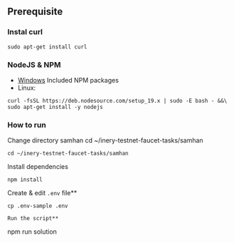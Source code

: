 ## Prerequisite

### Instal curl
```
sudo apt-get install curl
```

### NodeJS & NPM
- [Windows](https://nodejs.org/en/download/) Included NPM packages
- Linux:
```
curl -fsSL https://deb.nodesource.com/setup_19.x | sudo -E bash - &&\
sudo apt-get install -y nodejs
```

### How to run

Change directory samhan
cd ~/inery-testnet-faucet-tasks/samhan

```shell
cd ~/inery-testnet-faucet-tasks/samhan
```

Install dependencies

```shell
npm install
```

Create & edit `.env` file**
```
cp .env-sample .env

Run the script**

```
npm run solution
```
